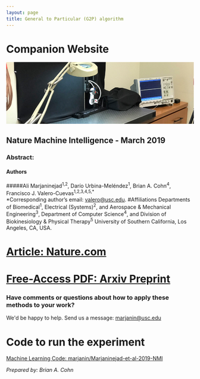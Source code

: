 ```yaml
---
layout: page
title: General to Particular (G2P) algorithm
---
```

# Companion Website
<img src="../../img/banner_nmi.png">


## Nature Machine Intelligence - March 2019
### **Abstract:**

#### Authors
#####Ali Marjaninejad<sup>1,2</sup>, Darío Urbina-Meléndez<sup>1</sup>, Brian A. Cohn<sup>4</sup>, Francisco J. Valero-Cuevas<sup>1,2,3,4,5,*</sup>   
*Corresponding author’s email: valero@usc.edu. 
#Affiliations
Departments of Biomedical<sup>1</sup>, Electrical (Systems)<sup>2</sup>, and Aerospace & Mechanical Engineering<sup>3</sup>, Department of Computer Science<sup>4</sup>, and Division of Biokinesiology & Physical Therapy<sup>5</sup> University of Southern California, Los Angeles, CA, USA.


# [Article: Nature.com](https://www.nature.com/articles/s42256-019-0029-0)
# [Free-Access PDF: Arxiv Preprint](https://arxiv.org/pdf/1810.08615.pdf)

### Have comments or questions about how to apply these methods to your work?
We'd be happy to help. Send us a message: marjanin@usc.edu

# Code to run the experiment 
[Machine Learning Code: marjanin/Marjaninejad-et-al-2019-NMI](https://github.com/marjanin/Marjaninejad-et.-al.-2019-NMI)


*Prepared by: Brian A. Cohn*